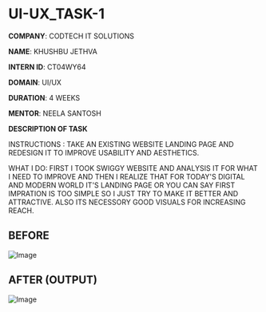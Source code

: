 # UI-UX_TASK-1

**COMPANY**: CODTECH IT SOLUTIONS

**NAME**: KHUSHBU JETHVA

**INTERN ID**: CT04WY64

**DOMAIN**: UI/UX

**DURATION**: 4 WEEKS

**MENTOR**: NEELA SANTOSH

**DESCRIPTION OF TASK**

INSTRUCTIONS : TAKE AN EXISTING WEBSITE LANDING PAGE AND REDESIGN IT TO IMPROVE USABILITY AND AESTHETICS.

WHAT I DO: FIRST I TOOK SWIGGY WEBSITE AND ANALYSIS IT FOR WHAT I NEED TO IMPROVE AND THEN I REALIZE THAT FOR TODAY'S DIGITAL AND MODERN WORLD IT'S LANDING PAGE OR YOU CAN SAY FIRST IMPRATION IS TOO SIMPLE SO I JUST TRY TO MAKE IT BETTER AND ATTRACTIVE. ALSO ITS NECESSORY GOOD VISUALS FOR INCREASING REACH.

## BEFORE

![Image](https://github.com/user-attachments/assets/c4c4a787-c0c9-4dc9-809b-8461c7d0beff)

## AFTER (OUTPUT)

![Image](https://github.com/user-attachments/assets/2455d5d1-f999-4ab3-957d-6ce956560347)
